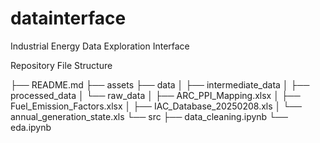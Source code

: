 # datainterface
Industrial Energy Data Exploration Interface

Repository File Structure

├── README.md
├── assets
├── data
│   ├── intermediate_data
│   ├── processed_data
│   └── raw_data
│       ├── ARC_PPI_Mapping.xlsx
│       ├── Fuel_Emission_Factors.xlsx
│       ├── IAC_Database_20250208.xls
│       └── annual_generation_state.xls
└── src
    ├── data_cleaning.ipynb
    └── eda.ipynb
